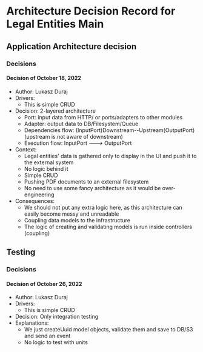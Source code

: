 # Architecture Decision Record for Legal Entities Main

## Application Architecture decision

### Decisions

#### Decision of October 18, 2022

* Author: Lukasz Duraj
* Drivers:
    * This is simple CRUD
* Decision: 2-layered architecture
    - Port: input data from HTTP/ or ports/adapters to other modules
    - Adapter: output data to DB/Filesystem/Queue
    - Dependencies flow: (InputPort)Downstream--Upstream(OutputPort) (upstream is not aware of downstream)
    - Execution flow: InputPort ---> OutputPort
* Context:
    - Legal entities' data is gathered only to display in the UI and push it to the external system
    - No logic behind it
    - Simple CRUD
    - Pushing PDF documents to an external filesystem
    - No need to use some fancy architecture as it would be over-engineering
* Consequences:
    * We should not put any extra logic here, as this architecture can easily become messy and unreadable
    * Coupling data models to the infrastructure
    * The logic of creating and validating models is run inside controllers (coupling)

## Testing

### Decisions

#### Decision of October 26, 2022

* Author: Lukasz Duraj
* Drivers:
    * This is simple CRUD
* Decision: Only integration testing
* Explanations:
    - We just createUuid model objects, validate them and save to DB/S3 and send an event
    - No logic to test with units